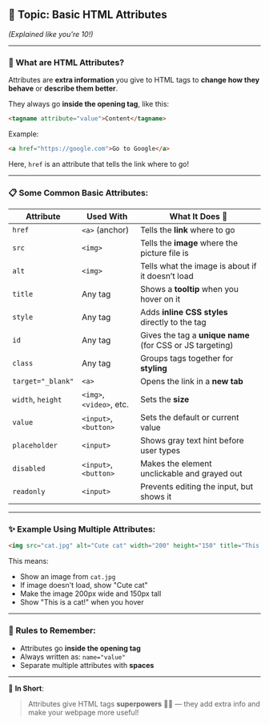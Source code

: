 ## 📌 Topic: **Basic HTML Attributes**  
*(Explained like you're 10!)*

---

### 🧠 What are HTML Attributes?

Attributes are **extra information** you give to HTML tags to **change how they behave** or **describe them better**.

They always go **inside the opening tag**, like this:

```html
<tagname attribute="value">Content</tagname>
```

Example:
```html
<a href="https://google.com">Go to Google</a>
```

Here, `href` is an attribute that tells the link where to go!

---

### 📋 Some Common Basic Attributes:

| Attribute      | Used With        | What It Does 🧠                                                |
|----------------|------------------|---------------------------------------------------------------|
| `href`         | `<a>` (anchor)   | Tells the **link** where to go                               |
| `src`          | `<img>`          | Tells the **image** where the picture file is                |
| `alt`          | `<img>`          | Tells what the image is about if it doesn’t load             |
| `title`        | Any tag          | Shows a **tooltip** when you hover on it                     |
| `style`        | Any tag          | Adds **inline CSS styles** directly to the tag               |
| `id`           | Any tag          | Gives the tag a **unique name** (for CSS or JS targeting)    |
| `class`        | Any tag          | Groups tags together for **styling**                         |
| `target="_blank"` | `<a>`         | Opens the link in a **new tab**                              |
| `width`, `height` | `<img>`, `<video>`, etc. | Sets the **size**                          |
| `value`        | `<input>`, `<button>` | Sets the default or current value                       |
| `placeholder`  | `<input>`        | Shows gray text hint before user types                      |
| `disabled`     | `<input>`, `<button>` | Makes the element unclickable and grayed out            |
| `readonly`     | `<input>`        | Prevents editing the input, but shows it                    |

---

### ✨ Example Using Multiple Attributes:

```html
<img src="cat.jpg" alt="Cute cat" width="200" height="150" title="This is a cat!">
```

This means:
- Show an image from `cat.jpg`
- If image doesn't load, show "Cute cat"
- Make the image 200px wide and 150px tall
- Show "This is a cat!" when you hover

---

### 🛑 Rules to Remember:

- Attributes go **inside the opening tag**
- Always written as: `name="value"`
- Separate multiple attributes with **spaces**

---

🎯 **In Short**:
> Attributes give HTML tags **superpowers** 🦸‍♂️ — they add extra info and make your webpage more useful!

